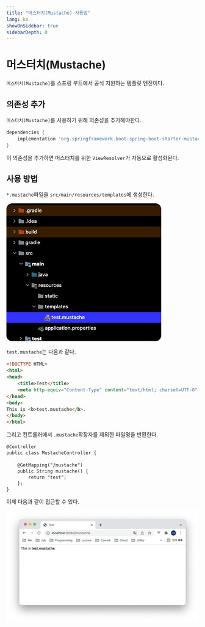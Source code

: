 ```yaml
---
title: "머스터치(Mustache) 사용법"
lang: ko
showOnSidebar: true
sidebarDepth: 0
---
```


# 머스터치(Mustache)
`머스터치(Mustache)`를 스프링 부트에서 공식 지원하는 템플릿 엔진이다. 

## 의존성 추가
`머스터치(Mustache)`를 사용하기 위해 의존성을 추가해야한다.
``` groovy
dependencies {
    implementation 'org.springframework.boot:spring-boot-starter-mustache'
}
```
이 의존성을 추가하면 머스터치를 위한 `ViewResolver`가 자동으로 활성화된다.

## 사용 방법
`*.mustache`파일을 `src/main/resources/templates`에 생성한다.

![](./211201_mustache/1.png)

`test.mustache`는 다음과 같다.

``` html
<!DOCTYPE HTML>
<html>
<head>
    <title>Test</title>
    <meta http-equiv="Content-Type" content="text/html; charset=UTF-8" />
</head>
<body>
This is <b>test.mustache</b>.
</body>
</html>
```

그리고 컨트롤러에서 `.mustache`확장자를 제외한 파일명을 반환한다.
``` java{6}
@Controller
public class MustacheController {

    @GetMapping("/mustache")
    public String mustache() {
        return "test";
    };
}
```

이제 다음과 같이 접근할 수 있다.

![](./211201_mustache/2.png)